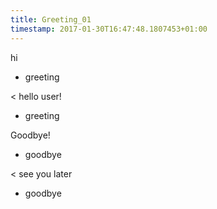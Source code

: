 ```yaml
---
title: Greeting_01
timestamp: 2017-01-30T16:47:48.1807453+01:00
---
```


hi
* greeting

< hello user!
* greeting

Goodbye!
* goodbye

< see you later
* goodbye
